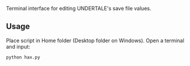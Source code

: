 Terminal interface for editing UNDERTALE's save file values.
## Usage
Place script in Home folder (Desktop folder on Windows). Open a terminal and input:
```
python hax.py
```
